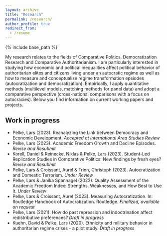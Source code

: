 ```yaml
---
layout: archive
title: "Research"
permalink: /research/
author_profile: true
redirect_from:
  - /resume
---
```


{% include base_path %}

My research relates to the fields of Comparative Politics, Democratization Research and Comparative Authoritarianism. I am particularly interested in studying how economic and political inequalities affect political behavior of authoritarian elites and citizens living under an autocratic regime as well as how to measure and conceptualize regime transformation epsiodes (autocratization and democratization). Empirically, I apply quantitative methods (multilevel models, matching methods for panel data) and adopt a comparative perspective (cross-national comparisons with a focus on autocracies). Below you find information on current working papers and projects.  

Work in progress
------

*  Pelke, Lars (2023). Reanalyzing the Link between Democracy and Economic Development. *Accepted at International Area Studies Review*
*  Pelke, Lars (2023). Academic Freedom Growth and Decline Episodes. *Revise and Resubmit*
*  Korell, Daniel & Reinecke, Niklas & Pelke, Lars (2023). Student-Led Replication Studies in Comparative Politics: New findings by fresh eyes? *Revise and Resubmit*  
*  Pelke, Lars & Croissant, Aurel & Trinn, Christoph (2023). Autocratization and Domestic Terrorism. *Under Review*
*  Pelke, Lars & Janika Spannagel (2023). Quality Assessment of the Academic Freedom Index: Strengths, Weaknesses, and How Best to Use It. *Under Review*
*  Pelke, Lars & Croissant, Aurel (2023). Measuring Autocratization. In: Routledge Handbook of Autocratization. Routledge. *Finalized, available on request*
*  Pelke, Lars (2021). How do past repression and indoctrination affect redistributive preferences? *Draft in progress*
*  Kuehn, David & Pelke, Lars (2020). Ethnicity and military behavior in authoritarian regime crises - a pilot study. *Draft in progress* 








